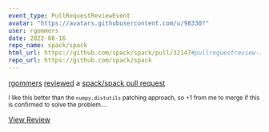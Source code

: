 ```yaml
---
event_type: PullRequestReviewEvent
avatar: "https://avatars.githubusercontent.com/u/98330?"
user: rgommers
date: 2022-08-16
repo_name: spack/spack
html_url: https://github.com/spack/spack/pull/32147#pullrequestreview-1073154805
repo_url: https://github.com/spack/spack
---
```


<a href='https://github.com/rgommers' target='_blank'>rgommers</a> <a href='https://github.com/spack/spack/pull/32147#pullrequestreview-1073154805' target='_blank'>reviewed</a> a <a href='https://github.com/spack/spack/pull/32147' target='_blank'>spack/spack pull request</a>

<small>I like this better than the `numpy.distutils` patching approach, so +1 from me to merge if this is confirmed to solve the problem....</small>

<a href='https://github.com/spack/spack/pull/32147#pullrequestreview-1073154805' target='_blank'>View Review</a>